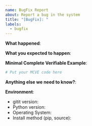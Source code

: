```yaml
---
name: BugFix Report
about: Report a bug in the system
title: "[BugFix]: "
labels:
  - bugfix
---
```


**What happened**:

**What you expected to happen**:

**Minimal Complete Verifiable Example**:

<!-- See http://matthewrocklin.com/blog/work/2018/02/28/minimal-bug-reports or https://stackoverflow.com/help/mcve for an example -->

```python
# Put your MCVE code here
```

**Anything else we need to know?**:

**Environment**:

- gitit version:
- Python version:
- Operating System:
- Install method (pip, source):
